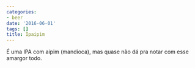 ```yaml
---
categories:
- beer
date: '2016-06-01'
tags: []
title: Ipaipim
---
```


É uma IPA com aipim (mandioca), mas quase não dá pra notar com esse amargor todo.